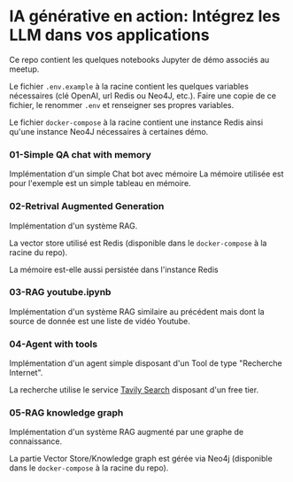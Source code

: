 # IA générative en action: Intégrez les LLM dans vos applications

Ce repo contient les quelques notebooks Jupyter de démo associés au meetup.

Le fichier `.env.example` à la racine contient les quelques variables nécessaires (clé OpenAI, url Redis ou Neo4J, etc.). Faire une copie de ce fichier, le renommer `.env` et renseigner ses propres variables.

Le fichier `docker-compose` à la racine contient une instance Redis ainsi qu'une instance Neo4J nécessaires à certaines démo.

### 01-Simple QA chat with memory

Implémentation d'un simple Chat bot avec mémoire
La mémoire utilisée est pour l'exemple est un simple tableau en mémoire.

### 02-Retrival Augmented Generation

Implémentation d'un système RAG.

La vector store utilisé est Redis (disponible dans le `docker-compose` à la racine du repo).

La mémoire est-elle aussi persistée dans l'instance Redis

### 03-RAG youtube.ipynb

Implémentation d'un système RAG similaire au précédent mais dont la source de donnée est une liste de vidéo Youtube.

### 04-Agent with tools

Implémentation d'un agent simple disposant d'un Tool de type "Recherche Internet".

La recherche utilise le service [Tavily Search](https://docs.tavily.com/) disposant d'un free tier.

### 05-RAG knowledge graph

Implémentation d'un système RAG augmenté par une graphe de connaissance.

La partie Vector Store/Knowledge graph est gérée via Neo4j (disponible dans le `docker-compose` à la racine du repo).
